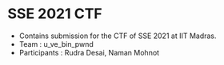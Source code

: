 # SSE 2021 CTF

- Contains submission for the CTF of SSE 2021 at IIT Madras.
- Team : u_ve_bin_pwnd
- Participants : Rudra Desai, Naman Mohnot
